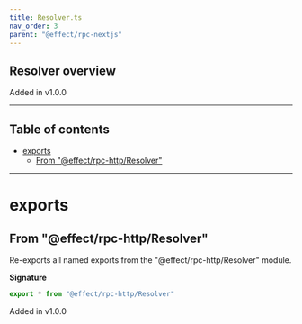 ```yaml
---
title: Resolver.ts
nav_order: 3
parent: "@effect/rpc-nextjs"
---
```


## Resolver overview

Added in v1.0.0

---

<h2 class="text-delta">Table of contents</h2>

- [exports](#exports)
  - [From "@effect/rpc-http/Resolver"](#from-effectrpc-httpresolver)

---

# exports

## From "@effect/rpc-http/Resolver"

Re-exports all named exports from the "@effect/rpc-http/Resolver" module.

**Signature**

```ts
export * from "@effect/rpc-http/Resolver"
```

Added in v1.0.0
